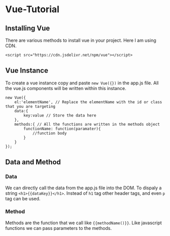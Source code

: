 # Vue-Tutorial

## Installing Vue
There are various methods to install vue in your project. Here I am using CDN.

`<script src="https://cdn.jsdelivr.net/npm/vue"></script>`

## Vue Instance
To create a vue instance copy and paste `new Vue({})` in the app.js file. All the vue.js components will be written within this instance.

```
new Vue({
	el:'elementName', // Replace the elementName with the id or class that you are targeting 
	data:{
		key:value // Store the data here
	},
	methods:{ // All the functions are written in the methods object
		functionName: function(paramater){
			//function body
		}
	}
});
```

## Data and Method

### Data
We can directly call the data from the app.js file into the DOM.
To dispaly a string `<h1>{{dataKey}}</h1>`.
Instead of `h1` tag other header tags, and even `p` tag can be used.

### Method
Methods are the function that we call like `{{methodName()}}`.
Like javascript functions we can pass parameters to the methods.